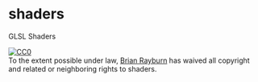 # shaders
GLSL Shaders
<p xmlns:dct="http://purl.org/dc/terms/">
  <a rel="license"
     href="http://creativecommons.org/publicdomain/zero/1.0/">
    <img src="http://i.creativecommons.org/p/zero/1.0/88x31.png" style="border-style: none;" alt="CC0" />
  </a>
  <br />
  To the extent possible under law,
  <a rel="dct:publisher"
     href="brian.humanwire.io">
    <span property="dct:title">Brian Rayburn</span></a>
  has waived all copyright and related or neighboring rights to
  <span property="dct:title">shaders</span>.
</p>
